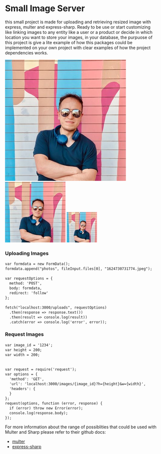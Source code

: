 # Small Image Server

this small project is made for uploading and retrieving resized image with express, multer and express-sharp. Ready to be use or start customizing like linking images to any entity like a user or a product or decide in which location you want to store your images, in your database, the purpuose of this project is give a lite example of how this packages could be implemented on your own project with clear examples of how the project dependencies works.

![Lg Image](/assets/1x.jpeg "localhost:3000/images/912720ef7bfb583a675cc2ab7090ae64?h=400")
![Md Image](/assets/0.5x.jpeg "localhost:3000/images/912720ef7bfb583a675cc2ab7090ae64?h=200")
![Sm Image](/assets/0.25x.jpeg "localhost:3000/images/912720ef7bfb583a675cc2ab7090ae64?h=100")

### Uploading Images

```
var formdata = new FormData();
formdata.append("photos", fileInput.files[0], "1624730731774.jpeg");

var requestOptions = {
  method: 'POST',
  body: formdata,
  redirect: 'follow'
};

fetch("localhost:3000/uploads", requestOptions)
  .then(response => response.text())
  .then(result => console.log(result))
  .catch(error => console.log('error', error));
```

### Request Images

```
var image_id = '1234';
var height = 200;
var width = 200;


var request = require('request');
var options = {
  'method': 'GET',
  'url': 'localhost:3000/images/{image_id}?h={height}&w={width}',
  'headers': {
  }
};
request(options, function (error, response) {
  if (error) throw new Error(error);
  console.log(response.body);
});

```

For more information about the range of possiblities that could be used with Multer and Sharp please refer to their github docs:

- [multer](!https://www.npmjs.com/package/multer)
- [express-sharp](!https://www.npmjs.com/package/express-sharp)
